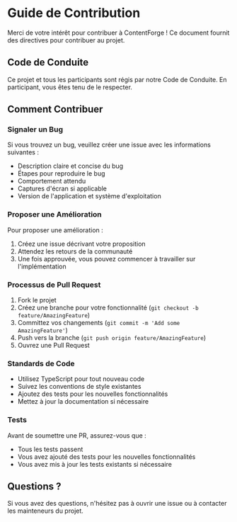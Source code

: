 # Guide de Contribution

Merci de votre intérêt pour contribuer à ContentForge ! Ce document fournit des directives pour contribuer au projet.

## Code de Conduite

Ce projet et tous les participants sont régis par notre Code de Conduite. En participant, vous êtes tenu de le respecter.

## Comment Contribuer

### Signaler un Bug

Si vous trouvez un bug, veuillez créer une issue avec les informations suivantes :
- Description claire et concise du bug
- Étapes pour reproduire le bug
- Comportement attendu
- Captures d'écran si applicable
- Version de l'application et système d'exploitation

### Proposer une Amélioration

Pour proposer une amélioration :
1. Créez une issue décrivant votre proposition
2. Attendez les retours de la communauté
3. Une fois approuvée, vous pouvez commencer à travailler sur l'implémentation

### Processus de Pull Request

1. Fork le projet
2. Créez une branche pour votre fonctionnalité (`git checkout -b feature/AmazingFeature`)
3. Committez vos changements (`git commit -m 'Add some AmazingFeature'`)
4. Push vers la branche (`git push origin feature/AmazingFeature`)
5. Ouvrez une Pull Request

### Standards de Code

- Utilisez TypeScript pour tout nouveau code
- Suivez les conventions de style existantes
- Ajoutez des tests pour les nouvelles fonctionnalités
- Mettez à jour la documentation si nécessaire

### Tests

Avant de soumettre une PR, assurez-vous que :
- Tous les tests passent
- Vous avez ajouté des tests pour les nouvelles fonctionnalités
- Vous avez mis à jour les tests existants si nécessaire

## Questions ?

Si vous avez des questions, n'hésitez pas à ouvrir une issue ou à contacter les mainteneurs du projet. 